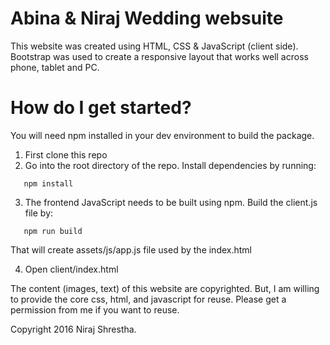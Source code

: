 # Abina & Niraj Wedding websuite
This website was created using HTML, CSS & JavaScript (client side).
Bootstrap was used to create a responsive layout that works well across phone, tablet and PC.


# How do I get started?
You will need npm installed in your dev environment to build the package.

1. First clone this repo
2. Go into the root directory of the repo. Install dependencies by running:

```
   npm install
```

3. The frontend JavaScript needs to be built using npm. Build the client.js file by:

```
   npm run build
```
That will create assets/js/app.js file used by the index.html

4. Open client/index.html

The content (images, text) of this website are copyrighted. But, I am willing to provide the core css, html, and javascript for reuse. Please get a permission from me if you want to reuse.

Copyright 2016 Niraj Shrestha.

